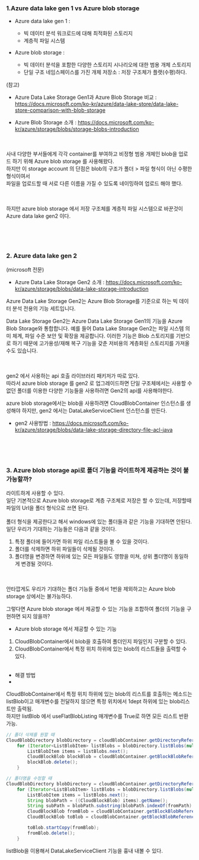### 1.Azure data lake gen 1 vs Azure blob storage 

- Azure data lake gen 1 : 
    - 빅 데이터 분석 워크로드에 대해 최적화된 스토리지
    - 계층적 파일 시스템	

- Azure blob storage :
    - 빅 데이터 분석을 포함한 다양한 스토리지 시나리오에 대한 범용 개체 스토리지
    - 단일 구조 네임스페이스를 가진 개체 저장소 : 저장 구조체가 플랫(수평)하다.

(참고)  
- Azure Data Lake Storage Gen1과 Azure Blob Storage 비교 : https://docs.microsoft.com/ko-kr/azure/data-lake-store/data-lake-store-comparison-with-blob-storage

- Azure Blob Storage 소개 : https://docs.microsoft.com/ko-kr/azure/storage/blobs/storage-blobs-introduction

<br/><br/>
사내 다양한 부서들에게 각각 container를 부여하고 비정형 범용 개체인 blob을 업로드 하기 위해 Azure blob storage 를 사용해왔다.  
하지만 이 storage account 의 단점은 blob의 구조가 폴더 > 파일 형식이 아닌 수평한 형식이여서  
파일을 업로드할 때 서로 다른 이름을 가질 수 있도록 네이밍하여 업로드 해야 했다.

<br/><br/>
하지만 azure blob storage 에서 저장 구조체를 계층적 파일 시스템으로 바꾼것이 Azure data lake gen2 이다.

<br/><br/><br/>
### 2. Azure data lake gen 2
(microsoft 전문)
- Azure Data Lake Storage Gen2 소개 : https://docs.microsoft.com/ko-kr/azure/storage/blobs/data-lake-storage-introduction

Azure Data Lake Storage Gen2는 Azure Blob Storage를 기준으로 하는 빅 데이터 분석 전용의 기능 세트입니다.

Data Lake Storage Gen2는 Azure Data Lake Storage Gen1의 기능을 Azure Blob Storage와 통합합니다. 예를 들어 Data Lake Storage Gen2는 파일 시스템 의미 체계, 파일 수준 보안 및 확장을 제공합니다. 이러한 기능은 Blob 스토리지를 기반으로 하기 때문에 고가용성/재해 복구 기능을 갖춘 저비용의 계층화된 스토리지를 가져올 수도 있습니다.

<br/><br/>
gen2 에서 사용하는 api 호출 라이브러리 패키저가 따로 있다.  
따라서 azure blob storage 를 gen2 로 업그레이드하면 단일 구조체에서는 사용할 수 없던 폴더를 이용한 다양한 기능들을 사용하려면 Gen2의 api를 사용해야한다.  

azure blob storage에서는 blob을 사용하려면 CloudBlobContainer 인스턴스를 생성해야 하지만, gen2 에서는 DataLakeServiceClient 인스턴스를 만든다.

- gen2 사용방법 : https://docs.microsoft.com/ko-kr/azure/storage/blobs/data-lake-storage-directory-file-acl-java


<br/><br/><br/>

### 3. Azure blob storage api로 폴더 기능을 라이트하게 제공하는 것이 불가능할까?
라이트하게 사용할 수 있다.  
일단 기본적으로 Azure blob storage로 계층 구조체로 저장은 할 수 있는데, 저장할때 파일의 Url을 폴더 형식으로 쓰면 된다.  
<br/>
폴더 형식을 제공한다고 해서 windows에 있는 폴더들과 같은 기능을 기대하면 안된다.  
일단 우리가 기대하는 기능들은 다음과 같을 것이다.
1. 특정 폴더에 들어가면 하위 파일 리스트들을 볼 수 있을 것이다.
2. 폴더를 삭제하면 하위 파일들이 삭제될 것이다.
3. 폴더명을 변경하면 하위에 있는 모든 파일들도 영향을 미쳐, 상위 폴더명이 동일하게 변경될 것이다.

<br/><br/>
안타깝게도 우리가 기대하는 폴더 기능들 중에서 1번을 제외하고는 Azure blob storage 상에서는 불가능하다.

그렇다면 Azure blob storage 에서 제공할 수 있는 기능을 조합하여 폴더의 기능을 구현하면 되지 않을까?  
- Azure blob storage 에서 제공할 수 있는 기능
1. CloudBlobContainer에서 blob을 호출하여 폴더인지 파일인지 구분할 수 있다.
2. CloudBlobContainer에서 특정 위치 하위에 있는 blob의 리스트들을 출력할 수 있다.
<br/><br/>
- 해결 방법  
- 
CloudBlobContainer에서 특정 위치 하위에 있는 blob의 리스트를 호출하는 메소드는 listBlob이고 매개변수를 전달하지 않으면 특정 위치에서 1dept 하위에 있는 blob리스트만 출력됨.  
하지만 listBlob 에서 useFlatBlobListing 매개변수를 True로 하면 모든 리스트 반환 가능.  


```java
// 폴더 삭제를 원할 때
CloudBlobDirectory blobDirectory = cloudBlobContainer.getDirectoryReference(targetPath);
    for (Iterator<ListBlobItem> listBlobs = blobDirectory.listBlobs(null, true, null, null, null).iterator(); listBlobs.hasNext(); ) {
        ListBlobItem items = listBlobs.next();
        CloudBlockBlob blockBlob = cloudBlobContainer.getBlockBlobReference(((CloudBlockBlob) items).getName());
        blockBlob.delete();
    }
```

```java
// 폴더명을 수정할 때
CloudBlobDirectory blobDirectory = cloudBlobContainer.getDirectoryReference(fromPath);
    for (Iterator<ListBlobItem> listBlobs = blobDirectory.listBlobs(null, true, null, null, null).iterator(); listBlobs.hasNext(); ) {
        ListBlobItem items = listBlobs.next();
        String blobPath = ((CloudBlockBlob) items).getName();
        String subPath = blobPath.substring(blobPath.indexOf(fromPath) + fromPath.length());
        CloudBlockBlob fromBlob = cloudBlobContainer.getBlockBlobReference(blobPath);
        CloudBlockBlob toBlob = cloudBlobContainer.getBlockBlobReference(toPath + subPath);

        toBlob.startCopy(fromBlob);
        fromBlob.delete();
    }
```

listBlob을 이용해서 DataLakeServiceClient 기능을 흉내 내볼 수 있다.
